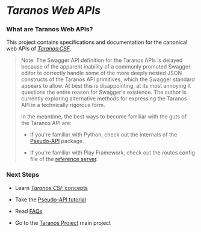 # *Taranos Web APIs* #

### What are Taranos Web APIs?
This project contains specifications and documentation for the canonical web APIs of [_Taranos:CSF_](https://github.com/taranos/taranoscsf).

> Note:  The Swagger API definition for the Taranos APIs is delayed because of the apparent inability of a commonly
> promoted Swagger editor to correctly handle some of the more deeply nested JSON constructs of the Taranos API
> primitives, which the Swagger standard appears to allow.  At best this is disappointing, at its most annoying it
> questions the entire reason for Swagger's existence.  The author is currently exploring alternative methods for
> expressing the Taranos API in a technically rigorous form.
>
> In the meantime, the best ways to become familiar with the guts of the Taranos API are:
>
> - If you're familiar with Python, check out the internals of the [Pseudo-API](https://github.com/taranos/taranoscsf-papi) package.
>
> - If you're familiar with Play Framework, check out the routes config file of the [reference server](https://github.com/taranos/taranoscsf-refserver).

### Next Steps

- Learn [_Taranos:CSF_ concepts](https://github.com/taranos/taranoscsf/wiki/Domain-Model-Concepts)

- Take the [Pseudo-API tutorial](https://github.com/taranos/taranoscsf/wiki/PAPI-Tutorial)

- Read [FAQs](https://github.com/taranos/taranoscsf/wiki/FAQ)

- Go to the [Taranos Project](https://github.com/taranos/taranoscsf) main project 
 

